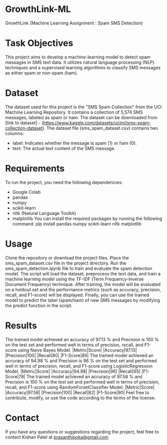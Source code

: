 # GrowthLink-ML
GrowthLink (Machine Learning Assignment : Spam SMS Detection)
# Task Objectives
This project aims to develop a machine-learning model to detect spam messages in SMS text data. It utilizes natural language processing (NLP) techniques and a supervised learning algorithms to classify SMS messages as either spam or non-spam (ham).
# Dataset
The dataset used for this project is the "SMS Spam Collection" from the UCI Machine Learning Repository. It contains a collection of 5,574 SMS messages, labeled as spam or ham. The dataset can be downloaded from [link to dataset] - (https://www.kaggle.com/datasets/uciml/sms-spam-collection-dataset).
The dataset file (sms_spam_dataset.csv) contains two columns:
  - label: Indicates whether the message is spam (1) or ham (0).
  - text: The actual text content of the SMS message.
# Requirements
To run the project, you need the following dependencies:
 - Google Colab
 - pandas
 - numpy
 - scikit-learn
 - nltk (Natural Language Toolkit)
 - matplotlib
You can install the required packages by running the following command:
pip install pandas numpy scikit-learn nltk matplotlib
# Usage
Clone the repository or download the project files.
Place the sms_spam_dataset.csv file in the project directory.
Run the sms_spam_detection.ipynb file to train and evaluate the spam detection model.
The script will load the dataset, preprocess the text data, and train a machine learning model using the TF-IDF (Term Frequency-Inverse Document Frequency) technique.
After training, the model will be evaluated on a holdout set and the performance metrics (such as accuracy, precision, recall, and F1-score) will be displayed.
Finally, you can use the trained model to predict the label (spam/ham) of new SMS messages by modifying the predict function in the script.
# Results
The trained model achieved an accuracy of 97.13 % and Precision is 100 % on the test set and performed well in terms of precision, recall, and F1-score using Naive Bayes Model.
|Metric|Score|
|Accuracy|97.13|
|Precision|100|
|Recall|80|
|F1-Score|89|
The trained model achieved an accuracy of 94.98 % and Precision is 96 % on the test set and performed well in terms of precision, recall, and F1-score using LogisticRegression Model.
|Metric|Score|
|Accuracy|94.98|
|Precision|96|
|Recall|65|
|F1-Score|78|
The trained model achieved an accuracy of 97.58 % and Precision is 100 % on the test set and performed well in terms of precision, recall, and F1-score using RandomForsetClassifier Model.
|Metric|Score|
|Accuracy|97.58|
|Precision|100|
|Recall|82|
|F1-Score|90|
Feel free to contribute, modify, or use the code according to the terms of the license.
# Contact
If you have any questions or suggestions regarding the project, feel free to contact Kishan Patel at prasanthipoka@gmail.com
